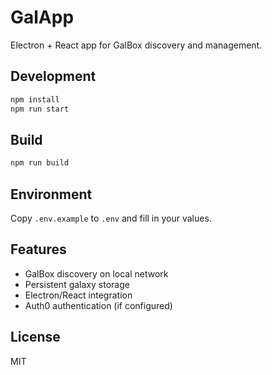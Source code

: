 # GalApp

Electron + React app for GalBox discovery and management.

## Development

```sh
npm install
npm run start
```

## Build

```sh
npm run build
```

## Environment

Copy `.env.example` to `.env` and fill in your values.

## Features
- GalBox discovery on local network
- Persistent galaxy storage
- Electron/React integration
- Auth0 authentication (if configured)

## License
MIT 